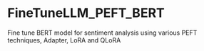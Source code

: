 # FineTuneLLM_PEFT_BERT
Fine tune BERT model for sentiment analysis using various PEFT techniques, Adapter, LoRA and QLoRA
